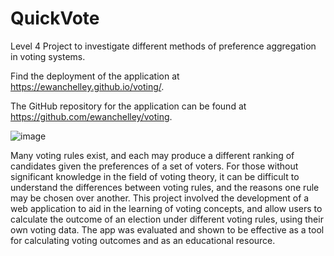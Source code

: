 # QuickVote

Level 4 Project to investigate different methods of preference aggregation in voting systems.

Find the deployment of the application at https://ewanchelley.github.io/voting/.

The GitHub repository for the application can be found at https://github.com/ewanchelley/voting.

![image](https://user-images.githubusercontent.com/60255171/161260223-b34d5893-41a2-4975-aa3d-4050a426950f.png)

Many voting rules exist, and each may produce a different ranking of candidates given the
preferences of a set of voters. For those without significant knowledge in the field of voting
theory, it can be difficult to understand the differences between voting rules, and the reasons one
rule may be chosen over another. This project involved the development of a web application to
aid in the learning of voting concepts, and allow users to calculate the outcome of an election
under different voting rules, using their own voting data. The app was evaluated and shown to
be effective as a tool for calculating voting outcomes and as an educational resource.





